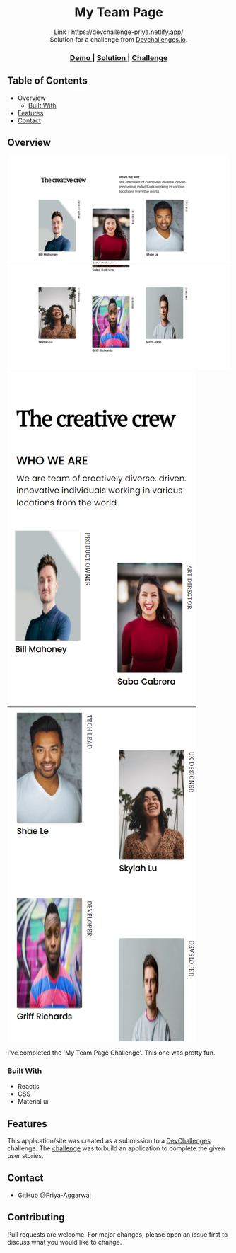            
<!-- Please update value in the {}  -->

<h1 align="center">My Team Page</h1>
<div align="center">
            Link : https://devchallenge-priya.netlify.app/
 </div> 
<div align="center">
   Solution for a challenge from  <a href="http://devchallenges.io" target="_blank">Devchallenges.io</a>.
</div>

<div align="center">
  <h3>
    <a href="https://devchallenge-priya.netlify.app/">
      Demo
    </a>
    <span> | </span>
    <a href="https://github.com/Priya2123/My-Team-Page">
      Solution
    </a>
    <span> | </span>
    <a href="https://devchallenges.io/challenges/hhmesazsqgKXrTkYkt0U">
      Challenge
    </a>
  </h3>
</div>

<!-- TABLE OF CONTENTS -->

## Table of Contents

- [Overview](#overview)
  - [Built With](#built-with)
- [Features](#features)
- [Contact](#contact)

<!-- OVERVIEW -->

## Overview

<img src="src/assets/final1.PNG">
<img src="src/assets/final2.PNG">
<img src="src/assets/final3.PNG">
<img src="src/assets/final4.PNG">

I've completed the 'My Team Page Challenge'. This one was pretty fun. 


### Built With

<!-- This section should list any major frameworks that you built your project using. Here are a few examples.-->

- Reactjs
- CSS
- Material ui

## Features

<!-- List the features of your application or follow the template. Don't share the figma file here :) -->

This application/site was created as a submission to a [DevChallenges](https://devchallenges.io) challenge. The [challenge](https://devchallenges.io/challenges/hhmesazsqgKXrTkYkt0U) was to build an application to complete the given user stories.


## Contact

- GitHub [@Priya-Aggarwal](https://github.com/Priya2123)

## Contributing

Pull requests are welcome. For major changes, please open an issue first to discuss what you would like to change.
